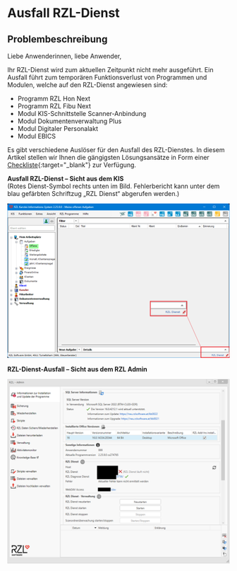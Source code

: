 # Ausfall RZL-Dienst

## Problembeschreibung

Liebe Anwenderinnen, liebe Anwender,

Ihr RZL-Dienst wird zum aktuellen Zeitpunkt nicht mehr ausgeführt. Ein Ausfall führt zum temporären Funktionsverlust von Programmen und Modulen, welche auf den RZL-Dienst angewiesen sind:

- Programm RZL Hon Next
- Programm RZL Fibu Next
- Modul KIS-Schnittstelle Scanner-Anbindung
- Modul Dokumentenverwaltung Plus
- Modul Digitaler Personalakt
- Modul EBICS

Es gibt verschiedene Auslöser für den Ausfall des RZL-Dienstes. In diesem Artikel stellen wir Ihnen die gängigsten Lösungsansätze in Form einer [Checkliste](../doc/ausfall_rzldienst_checkliste.pdf){:target="_blank"} zur Verfügung.

**Ausfall RZL-Dienst – Sicht aus dem KIS**  
(Rotes Dienst-Symbol rechts unten im Bild. Fehlerbericht kann unter dem blau gefärbten Schriftzug „RZL Dienst“ abgerufen werden.)

![Ausfall RZL Dienst](img/kb019_AusfallRzlDienst.png)

**RZL-Dienst-Ausfall – Sicht aus dem RZL Admin**  

![Ausfall RZL Dienst](img/kb019_AusfallRZLDienstAdmin.png)
